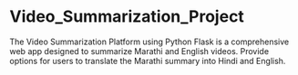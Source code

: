 # Video_Summarization_Project
The Video Summarization Platform using Python Flask is a comprehensive web app designed to summarize Marathi and English videos. Provide options for users to translate the Marathi summary into Hindi and English.
